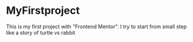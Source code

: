 # MyFirstproject
This is my first project with "Frontend Mentor". I try to start from small step like a story of turtle vs rabbit 
